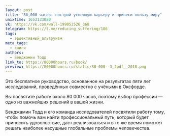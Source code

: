 ```yaml
---
layout: post
title: "80,000 часов: построй успешную карьеру и принеси пользу миру"
unixtime: 1653133080
vk: https://vk.com/wall-199052526_368
telegram: https://t.me/reducing_suffering/186
tags:
  - эффективный_альтруизм
meta_tags:
  - книги
authors:
  - Бенджамин Тодд
link_to: https://80000hours.ru/book/
preview: https://80000hours.ru/static/80-000--3_2pdf__2018.png
---
```

Это бесплатное руководство, основанное на результатах пяти лет исследований, проведённых совместно с учёными в Оксфорде.

Вы посвятите работе около 80 000 часов, поэтому выбор профессии — одно из важнейших решений в вашей жизни.

Бенджамин Тодд и его команда исследователей посвятили работу тому, чтобы помочь вам найти профессиональный путь, который будет приносить удовольствие, даст реализоваться и в то же время поможет решать наиболее насущные глобальные проблемы человечества.